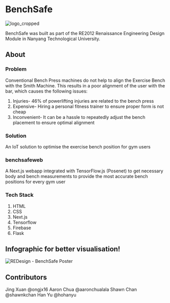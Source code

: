 # BenchSafe

![logo_cropped](https://user-images.githubusercontent.com/79267462/230539291-13647205-35a4-432e-a3cd-8b8c72f07789.png)

BenchSafe was built as part of the RE2012 Renaissance Engineering Design Module in Nanyang Technological University.

## About

### Problem

Conventional Bench Press machines do not help to align the Exercise Bench with the Smith Machine. This results in a poor alignment of the user with the bar, which causes the following issues:

1. Injuries- 46% of powerlifting injuries are related to the bench press
2. Expensive- Hiring a personal fitness trainer to ensure proper form is not cheap
3. Inconvenient- It can be a hassle to repeatedly adjust the bench placement to ensure optimal alignment 

### Solution

An IoT solution to optimise the exercise bench position for gym users

### benchsafeweb
A Next.js webapp integrated with TensorFlow.js (Posenet) to get necessary body and bench measurements to provide the most accurate bench positions for every gym user

### Tech Stack

1. HTML
2. CSS
3. Next.js
4. Tensorflow
5. Firebase
6. Flask

## Infographic for better visualisation!
![REDesign - BenchSafe Poster](https://user-images.githubusercontent.com/79267462/230539280-5d118293-a6ed-4b0e-9a5f-48dba83f006a.png)

## Contributors
Jing Xuan @ongjx16
Aaron Chua @aaronchualala
Shawn Chan @shawnkchan
Han Yu @hohanyu
